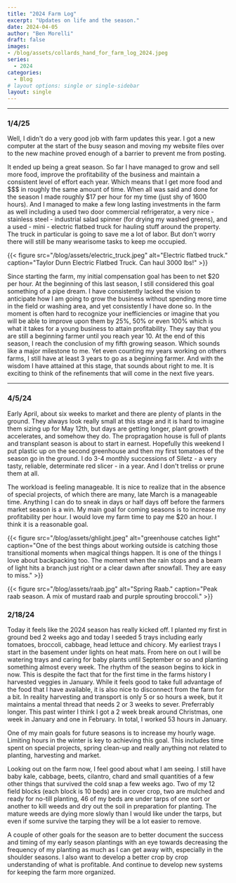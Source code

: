 ```yaml
---
title: "2024 Farm Log"
excerpt: "Updates on life and the season." 
date: 2024-04-05
author: "Ben Morelli"
draft: false
images:
- /blog/assets/collards_hand_for_farm_log_2024.jpeg
series:
  - 2024
categories:
  - Blog
# layout options: single or single-sidebar
layout: single
---
```



---
### 1/4/25
Well, I didn't do a very good job with farm updates this year. I got a new computer at the start of the busy season and moving my website files over to the new machine proved enough of a barrier to prevent me from posting. 

It ended up being a great season. So far I have managed to grow and sell more food, improve the profitability of the business and maintain a consistent level of effort each year.  Which means that I get more food and $$$ in roughly the same amount of time. When all was said and done for the season I made roughly $17 per hour for my time (just shy of 1600 hours). And I managed to make a few long lasting investments in the farm as well including a used two door commercial refrigerator, a very nice - stainless steel - industrial salad spinner (for drying my washed greens), and a used - mini - electric flatbed truck for hauling stuff around the property. The truck in particular is going to save me a lot of labor. But don't worry there will still be many wearisome tasks to keep me occupied. 

{{< figure src="/blog/assets/electric_truck.jpeg" alt="Electric flatbed truck." caption="Taylor Dunn Electric Flatbed Truck. Can haul 3000 lbs!" >}}

Since starting the farm, my initial compensation goal has been to net $20 per hour. At the beginning of this last season, I still considered this goal something of a pipe dream. I have consistently lacked the vision to anticipate how I am going to grow the business without spending more time in the field or washing area, and yet consistently I have done so. In the moment is often hard to recognize your inefficiencies or imagine that you will be able to improve upon them by 25%, 50% or even 100% which is what it takes for a young business to attain profitability. They say that you are still a beginning farmer until you reach year 10. At the end of this season, I reach the conclusion of my fifth growing season. Which sounds like a major milestone to me. Yet even counting my years working on others farms, I still have at least 3 years to go as a beginning farmer. And with the wisdom I have attained at this stage, that sounds about right to me. It is exciting to think of the refinements that will come in the next five years. 

---
### 4/5/24
Early April, about six weeks to market and there are plenty of plants in the ground. They always look really small at this stage and it is hard to imagine them sizing up for May 12th, but days are getting longer, plant growth accelerates, and somehow they do. The propragation house is full of plants and transplant season is about to start in earnest. Hopefully this weekend I put plastic up on the second greenhouse and then my first tomatoes of the season go in the ground. I do 3-4 monthly successions of Siletz - a very tasty, reliable, determinate red slicer - in a year. And I don't treliss or prune them at all.

The workload is feeling manageable. It is nice to realize that in the absence of special projects, of which there are many, late March is a manageable time. Anything I can do to sneak in days or half days off before the farmers market season is a win. My main goal for coming seasons is to increase my profitability per hour. I would love my farm time to pay me $20 an hour. I think it is a reasonable goal.

{{< figure src="/blog/assets/ghlight.jpeg" alt="greenhouse catches light" caption="One of the best things about working outside is catching those transitional moments when magical things happen. It is one of the things I love about backpacking too. The moment when the rain stops and a beam of light hits a branch just right or a clear dawn after snowfall. They are easy to miss." >}}

{{< figure src="/blog/assets/raab.jpg" alt="Spring Raab." caption="Peak raab season. A mix of mustard raab and purple sprouting broccoli." >}}

### 2/18/24
Today it feels like the 2024 season has really kicked off. I planted my first in ground bed 2 weeks ago and today I seeded 5 trays including early tomatoes, broccoli, cabbage, head lettuce and chicory. My earliest trays I start in the basement under lights on heat mats. From here on out I will be watering trays and caring for baby plants until September or so and planting something almost every week. The rhythm of the season begins to kick in now. This is despite the fact that for the first time in the farms history I harvested veggies in January. While it feels good to take full advantage of the food that I have available, it is also nice to disconnect from the farm for a bit. In reality harvesting and transport is only 5 or so hours a week, but it maintains a mental thread that needs 2 or 3 weeks to sever. Preferrably longer. This past winter I think I got a 2 week break around Christmas, one week in January and one in February. In total, I worked 53 hours in January. 

One of my main goals for future seasons is to increase my hourly wage. Limiting hours in the winter is key to achieving this goal. This includes time spent on special projects, spring clean-up and really anything not related to planting, harvesting and market.

Looking out on the farm now, I feel good about what I am seeing. I still have baby kale, cabbage, beets, cilantro, chard and small quantities of a few other things that survived the cold snap a few weeks ago. Two of my 12 field blocks (each block is 10 beds) are in cover crop, two are mulched and ready for no-till planting, 46 of my beds are under tarps of one sort or another to kill weeds and dry out the soil in preparation for planting. The mature weeds are dying more slowly than I would like under the tarps, but even if some survive the tarping they will be a lot easier to remove. 

A couple of other goals for the season are to better document the success and timing of my early season plantings with an eye towards decreasing the frequency of my planting as much as I can get away with, especially in the shoulder seasons. I also want to develop a better crop by crop understanding of what is profitable. And continue to develop new systems for keeping the farm more organized. 




